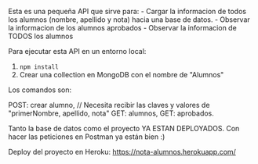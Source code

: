 Esta es una pequeña API que sirve para:
        - Cargar la informacion de todos los alumnos (nombre, apellido y nota) hacia una base de datos.
        - Observar la informacion de los alumnos aprobados
        - Observar la informacion de TODOS los alumnos

Para ejecutar esta API en un entorno local:

1) ``` npm install ```
2) Crear una collection en MongoDB con el nombre de "Alumnos"

Los comandos son:

 POST: crear alumno, // Necesita recibir las claves y valores de "primerNombre, apellido, nota"
 GET: alumnos,
 GET: aprobados.

Tanto la base de datos como el proyecto YA ESTAN DEPLOYADOS. Con hacer las peticiones en Postman ya están bien :)

Deploy del proyecto en Heroku:  https://nota-alumnos.herokuapp.com/